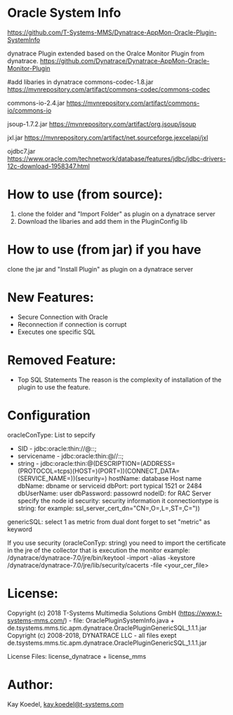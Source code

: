 # Oracle System Info

https://github.com/T-Systems-MMS/Dynatrace-AppMon-Oracle-Plugin-SystemInfo

dynatrace Plugin extended based on the Oralce Monitor Plugin from dynatrace.
https://github.com/Dynatrace/Dynatrace-AppMon-Oracle-Monitor-Plugin


#add libaries in dynatrace 
commons-codec-1.8.jar
https://mvnrepository.com/artifact/commons-codec/commons-codec

commons-io-2.4.jar
https://mvnrepository.com/artifact/commons-io/commons-io

jsoup-1.7.2.jar
https://mvnrepository.com/artifact/org.jsoup/jsoup

jxl.jar 
https://mvnrepository.com/artifact/net.sourceforge.jexcelapi/jxl

ojdbc7.jar 
https://www.oracle.com/technetwork/database/features/jdbc/jdbc-drivers-12c-download-1958347.html

# How to use (from source):
1. clone the folder and "Import Folder" as plugin on a dynatrace server
2. Download the libaries and add them in the PluginConfig lib

# How to use (from jar) if you have
clone the jar and "Install Plugin" as plugin on a dynatrace server 

# New Features:
* Secure Connection with Oracle
* Reconnection if connection is corrupt
* Executes one specific SQL

# Removed Feature:
* Top SQL Statements
The reason is the complexity of installation of the plugin to use the feature.

# Configuration

oracleConType: List to sepcify 
* SID  - jdbc:oracle:thin://@<host>:<port>:<dbName>;
* servicename - jdbc:oracle:thin:@//<host>:<port>:<dbName>;
* string - jdbc:oracle:thin:@(DESCRIPTION=(ADDRESS=(PROTOCOL=tcps)(HOST=<host>)(PORT=<port>))(CONNECT_DATA=(SERVICE_NAME=<dbname>))(security=<security>)
hostName: database Host name
dbName: dbname or serviceid
dbPort: port typical 1521 or 2484
dbUserName: user
dbPassword: passowrd
nodeID: for RAC Server specify the node id
security: security information it connectiontype is string:
for example: ssl_server_cert_dn="CN=<fulldomainname>,O=<company>,L=<city>,ST=<state>,C=<country>"))


genericSQL: select 1 as metric from dual
dont forget to set "metric" as keyword

If you use security (oracleConTyp: string) you need to import the certificate in the jre of the collector that is execution the monitor
example:
/dynatrace/dynatrace-7.0/jre/bin/keytool -import -alias <alias> -keystore /dynatrace/dynatrace-7.0/jre/lib/security/cacerts -file <your_cer_file>


# License: 
Copyright (c) 2018 T-Systems Multimedia Solutions GmbH (https://www.t-systems-mms.com/)  - file: OraclePluginSystemInfo.java + de.tsystems.mms.tic.apm.dynatrace.OraclePluginGenericSQL_1.1.1.jar
Copyright (c) 2008-2018, DYNATRACE LLC - all files exept de.tsystems.mms.tic.apm.dynatrace.OraclePluginGenericSQL_1.1.1.jar

License Files: license_dynatrace + license_mms

# Author: 
Kay Koedel, kay.koedel@t-systems.com

